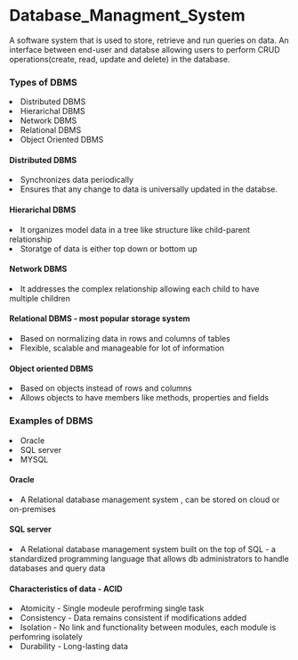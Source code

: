 # Database_Managment_System
<p> A software system that is used to store, retrieve and run queries on data. An interface between end-user and databse allowing users to perform CRUD operations(create, read, update and delete) in the database. 
  <h3> Types of DBMS </h3> 
  <li> Distributed DBMS </li> 
  <li> Hierarichal DBMS </li>
  <li> Network DBMS  </li>  
  <li> Relational DBMS  </li>  
  <li> Object Oriented DBMS  </li> 
  <h4> Distributed DBMS </h4> 
  <li> Synchronizes data periodically </li> 
  <li> Ensures that any change to data is universally updated in the databse.</li>
  <h4> Hierarichal DBMS  </h4> 
  <li> It organizes model data in a tree like structure like child-parent relationship </li> 
  <li> Storatge of data is either top down or bottom up</li> 
  <h4> Network DBMS  </h4> 
  <li> It addresses the complex relationship allowing each child to have multiple children</li> 
  <h4> Relational DBMS - most popular storage system  </h4> 
  <li> Based on  normalizing data in rows and columns of tables</li> 
  <li> Flexible, scalable and manageable for lot of information</li> 
  <h4> Object oriented DBMS  </h4> 
  <li> Based on objects instead of rows and columns</li> 
  <li> Allows objects to have members like methods, properties and fields</li> 
  <h3> Examples of DBMS </h3> 
  <li> Oracle</li> 
  <li> SQL server</li> 
  <li> MYSQL</li> 
  <h4> Oracle  </h4> 
  <li> A Relational database management system , can be stored on cloud or on-premises</li> 
  <h4> SQL server</h4> 
  <li> A Relational database management system built on the top of SQL - a standardized programming language that allows db administrators to handle databases and query data</li>   <h4>Characteristics of data - ACID</h4> 
  <li>Atomicity - Single modeule perofrming single task</li>
  <li>Consistency - Data remains consistent if modifications added</li>  
  <li>Isolation - No link and functionality between modules, each module is perfomring isolately </li>  
  <li>Durability - Long-lasting data</li>

